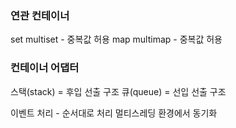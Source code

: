 ### 연관 컨테이너
set
multiset	- 중복값 허용
map
multimap	- 중복값 허용

### 컨테이너 어댑터
스택(stack) = 후입 선출 구조
큐(queue) = 선입 선출 구조

이벤트 처리 - 순서대로 처리
멀티스레딩 환경에서 동기화

